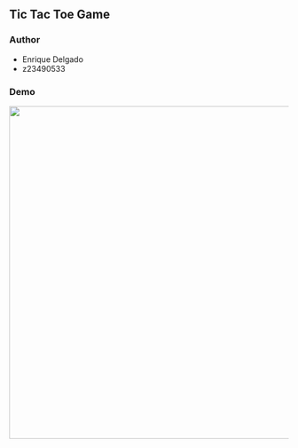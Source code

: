 ## Tic Tac Toe Game

### Author
- Enrique Delgado
- z23490533

### Demo
<img src="http://g.recordit.co/xrFXQtGyqT.gif" width=600>




